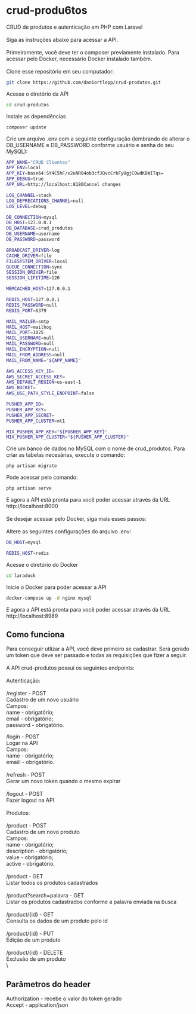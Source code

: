 # crud-produ6tos
CRUD de produtos e autenticação em PHP com Laravel\
\
Siga as instruções abaixo para acessar a API.\
\
Primeiramente, você deve ter o composer previamente instalado. Para acessar pelo Docker, necessário Docker instalado também.\
\
Clone esse repositório em seu computador:
```sh
git clone https://github.com/daniortlepp/crud-produtos.git
```

Acesse o diretório da API
```sh
cd crud-produtos
```

Instale as dependências
```sh
composer update
```

Crie um arquivo .env com a seguinte configuração (lembrando de alterar o DB_USERNAME e DB_PASSWORD conforme usuário e senha do seu MySQL):
```sh
APP_NAME="CRUD Clientes"
APP_ENV=local
APP_KEY=base64:SY4C5hF/x2uNR04ob3cfJQvcCrbFyUgjCOwdK8WITqs=
APP_DEBUG=true
APP_URL=http://localhost:8180Cancel changes

LOG_CHANNEL=stack
LOG_DEPRECATIONS_CHANNEL=null
LOG_LEVEL=debug

DB_CONNECTION=mysql
DB_HOST=127.0.0.1
DB_DATABASE=crud_produtos
DB_USERNAME=username
DB_PASSWORD=password

BROADCAST_DRIVER=log
CACHE_DRIVER=file
FILESYSTEM_DRIVER=local
QUEUE_CONNECTION=sync
SESSION_DRIVER=file
SESSION_LIFETIME=120

MEMCACHED_HOST=127.0.0.1

REDIS_HOST=127.0.0.1
REDIS_PASSWORD=null
REDIS_PORT=6379

MAIL_MAILER=smtp
MAIL_HOST=mailhog
MAIL_PORT=1025
MAIL_USERNAME=null
MAIL_PASSWORD=null
MAIL_ENCRYPTION=null
MAIL_FROM_ADDRESS=null
MAIL_FROM_NAME="${APP_NAME}"

AWS_ACCESS_KEY_ID=
AWS_SECRET_ACCESS_KEY=
AWS_DEFAULT_REGION=us-east-1
AWS_BUCKET=
AWS_USE_PATH_STYLE_ENDPOINT=false

PUSHER_APP_ID=
PUSHER_APP_KEY=
PUSHER_APP_SECRET=
PUSHER_APP_CLUSTER=mt1

MIX_PUSHER_APP_KEY="${PUSHER_APP_KEY}"
MIX_PUSHER_APP_CLUSTER="${PUSHER_APP_CLUSTER}"
```

Crie um banco de dados no MySQL com o nome de crud_produtos. Para criar as tabelas necesárias, execute o comando:
```sh
php artisan migrate
```

Pode acessar pelo comando:
```sh
php artisan serve
```
E agora a API está pronta para você poder acessar através da URL http://localhost:8000\
\
Se desejar acessar pelo Docker, siga mais esses passos:\
\
Altere as seguintes configurações do arquivo .env:
```sh
DB_HOST=mysql

REDIS_HOST=redis
```

Acesse o diretório do Docker
```sh
cd laradock
```

Inicie o Docker para poder acessar a API
```sh
docker-compose up -d nginx mysql
```

E agora a API está pronta para você poder acessar através da URL http://localhost:8989

## Como funciona

Para conseguir utlizar a API, você deve primeiro se cadastrar. Será gerado um token que deve ser passado e todas as requisições que fizer a seguir.\
\
A API crud-produtos possui os seguintes endpoints:\
\
Autenticação:\
\
/register - POST\
Cadastro de um novo usuário\
Campos:\
name - obrigatório;\
email - obrigatório;\
password - obrigatório.

/login - POST\
Logar na API\
Campos:\
name - obrigatório;\
emaiil - obrigatório.\
\
/refresh - POST\
Gerar um novo token quando o mesmo expirar\
\
/logout - POST\
Fazer logout na API\
\
Produtos:\
\
/product - POST\
Cadastro de um novo produto\
Campos:\
name - obrigatório;\
description - obrigatório;\
value - obrigatório;\
active - obrigatório.\
\
/product - GET\
Listar todos os produtos cadastrados\
\
/product?search=palavra - GET\
Listar os produtos cadastrados conforme a palavra enviada na busca\
\
/product/{id} - GET\
Consulta os dados de um produto pelo id\
\
/product/{id} - PUT\
Edição de um produto\
\
/product/{id} - DELETE\
Exclusão de um produto\
\

## Parâmetros do header

Authorization - recebe o valor do token gerado\
Accept - application/json
